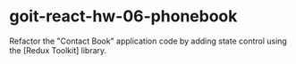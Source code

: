 # goit-react-hw-06-phonebook

Refactor the "Contact Book" application code by adding state control using the [Redux Toolkit] library. 

